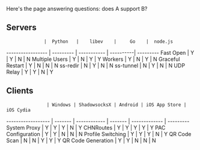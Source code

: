 Here's the page answering questions: does A support B?

## Servers

                  |  Python   |    libev    |     Go    |  node.js
----------------- | --------- | ----------- | ----------| ---------
Fast Open         |     Y     |      Y      |      N    |     N
Multiple Users    |     Y     |      N      |      Y    |     Y
Workers           |     Y     |      N      |      Y    |     N
Graceful Restart  |     Y     |      N      |      N    |     N
ss-redir          |     N     |      Y      |      N    |     N
ss-tunnel         |     N     |      Y      |      N    |     N
UDP Relay         |     Y     |      Y      |      N    |     Y

## Clients

                   | Windows | ShadowsocksX | Android | iOS App Store | iOS Cydia
------------------ | ------- | ------------ | ------- | ------------- | ---------
System Proxy       |    Y    |      Y       |    Y    |        N      |     Y
CHNRoutes          |    Y    |      Y       |    Y    |        Y      |     Y
PAC Configuration  |    Y    |      Y       |    N    |        N      |     N
Profile Switching  |    Y    |      Y       |    Y    |        N      |     Y
QR Code Scan       |    N    |      N       |    Y    |        Y      |     Y
QR Code Generation |    Y    |      Y       |    N    |        N      |     N
